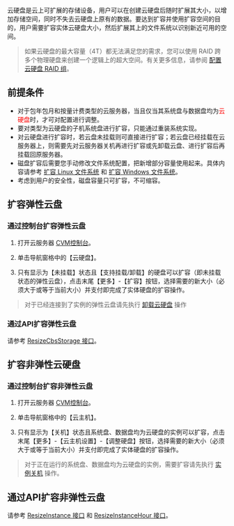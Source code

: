 云硬盘是云上可扩展的存储设备，用户可以在创建云硬盘后随时扩展其大小，以增加存储空间，同时不失去云硬盘上原有的数据。要达到扩容并使用扩容空间的目的，用户需要扩容实体云硬盘大小，然后扩展其上的文件系统以识别新近可用的空间。

> 如果云硬盘的最大容量（4T）都无法满足您的需求，您可以使用 RAID 跨多个物理硬盘来创建一个逻辑上的超大空间。有关更多信息，请参阅 [配置云硬盘 RAID 组](/document/product/362/2932)。

## 前提条件
- 对于包年包月和按量计费类型的云服务器，当且仅当其系统盘与数据盘均为<font color="red">云硬盘</font>时，才可对配置进行调整。
- 要对类型为云硬盘的子机系统盘进行扩容，只能通过重装系统实现。
- 对云硬盘进行扩容时，若云盘未挂载则可直接进行扩容；若云盘已经挂载在云服务器上，则需要先对云服务器关机再进行扩容或先卸载云盘、进行扩容后再挂载回原服务器。
- 磁盘扩容后需要您手动修改文件系统配置，把新增部分容量使用起来。具体内容请参考 [扩容 Linux 文件系统](https://cloud.tencent.com/document/product/362/6738
) 和 [扩容 Windows 文件系统](https://cloud.tencent.com/document/product/362/6737
)。
- 考虑到用户的安全性，磁盘容量只可扩容，不可缩容。

## 扩容弹性云盘
### 通过控制台扩容弹性云盘

1) 打开云服务器 [CVM控制台](https://console.cloud.tencent.com/cvm)。

2) 单击导航窗格中的【云硬盘】。

3) 只有显示为【未挂载】状态且【支持挂载/卸载】的硬盘可以扩容（即未挂载状态的弹性云盘），点击末尾【更多】-【扩容】按钮，选择需要的新大小（必须大于或等于当前大小）并支付即完成了实体硬盘的扩容操作。

> 对于已经连接到了实例的弹性云盘请先执行 [卸载云硬盘](https://cloud.tencent.com/document/product/362/6740
) 操作

### 通过API扩容弹性云盘
请参考 [ResizeCbsStorage 接口](https://cloud.tencent.com/doc/api/364/2527)。

## 扩容非弹性云硬盘
### 通过控制台扩容非弹性云盘
1) 打开云服务器 [CVM控制台](https://console.cloud.tencent.com/cvm)。

2) 单击导航窗格中的【云主机】。

3) 只有显示为【关机】状态且系统盘、数据盘均为云硬盘的实例可以扩容，点击末尾【更多】-【云主机设置】-【调整硬盘】按钮，选择需要的新大小（必须大于或等于当前大小）并支付即完成了实体硬盘的扩容操作。

> 对于正在运行的系统盘、数据盘均为云硬盘的实例，需要扩容请先执行 [实例关机](/doc/product/213/4929) 操作。

## 通过API扩容非弹性云盘
请参考 [ResizeInstance 接口](https://cloud.tencent.com/doc/api/229/1306) 和 [ResizeInstanceHour 接口](https://cloud.tencent.com/doc/api/229/1344)。